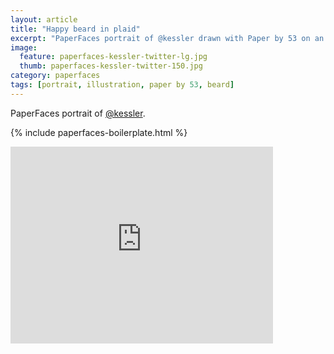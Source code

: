 ```yaml
---
layout: article
title: "Happy beard in plaid"
excerpt: "PaperFaces portrait of @kessler drawn with Paper by 53 on an iPad."
image: 
  feature: paperfaces-kessler-twitter-lg.jpg
  thumb: paperfaces-kessler-twitter-150.jpg
category: paperfaces
tags: [portrait, illustration, paper by 53, beard]
---
```


PaperFaces portrait of [@kessler](http://twitter.com/kessler).

{% include paperfaces-boilerplate.html %}

<iframe width="420" height="315" src="http://www.youtube.com/embed/g6r-pZY3Awc" frameborder="0"> </iframe>